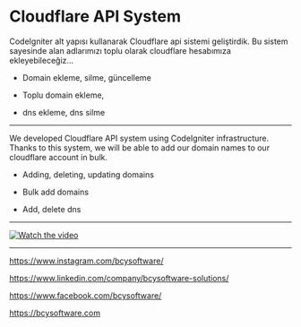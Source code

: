 # Cloudflare API System
 CodeIgniter alt yapısı kullanarak Cloudflare api sistemi geliştirdik. Bu sistem sayesinde alan adlarımızı toplu olarak cloudflare hesabımıza ekleyebileceğiz...
 
  * Domain ekleme, silme, güncelleme
  
  * Toplu domain ekleme, 
  
  * dns ekleme, dns silme
 
 -----------------
 
 We developed Cloudflare API system using CodeIgniter infrastructure. Thanks to this system, we will be able to add our domain names to our cloudflare account in bulk.
 
  * Adding, deleting, updating domains
  
  * Bulk add domains
  
  * Add, delete dns
 
 -------------------


[![Watch the video](https://img.youtube.com/vi/T-D1KVIuvjA/maxresdefault.jpg)](https://www.youtube.com/watch?v=thcS5v9aGQo)


  
  
  -----------------
  https://www.instagram.com/bcysoftware/
  
  https://www.linkedin.com/company/bcysoftware-solutions/
  
  https://www.facebook.com/bcysoftware/
  
  https://bcysoftware.com
